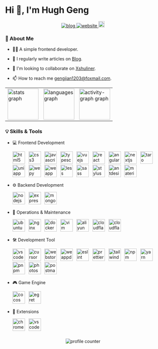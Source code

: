 # Hi 👋, I'm Hugh Geng

<div align="center">
  <a href="https://www.orz2.online/projects/gengjian1203/" target="_blank">
    <img src="https://img.shields.io/badge/Blog-v2.0.0-blue.svg" alt="blog"  />
  </a>
  <a href="https://orz2.online/" target="_blank">
    <img src="https://img.shields.io/badge/Website-Xshuliner-green.svg" alt="website"  />
  </a>
  <a href="mailto:agjgj187076081@gmail.com" target="_blank">
    <img src="https://img.shields.io/static/v1?message=Gmail&logo=gmail&label=&color=D14836&logoColor=white&labelColor=&style=for-the-badge" height="20" alt="gmail"  />
  </a>
</div>

### 🌟 About Me

- 👨‍💻 A simple frontend developer.

- 📝 I regularly write articles on [Blog](https://orz2.online/projects/gengjian1203/).

- 👯 I'm looking to collaborate on [Xshuliner](https://orz2.online/).

- 📫 How to reach me [gengjian1203@foxmail.com](mailto:gengjian1203@foxmail.com).

<div align="center">
  <table border="0" cellpadding="0">
    <tr>
      <td>
        <img src="https://github-readme-stats.vercel.app/api?username=gengjian1203&hide_title=false&hide_rank=false&show_icons=true&include_all_commits=true&count_private=true&disable_animations=false&theme=dracula&locale=en&hide_border=false&order=1" height="100" alt="stats graph" />
      </td>
      <td>
        <img src="https://github-readme-stats.vercel.app/api/top-langs?username=gengjian1203&locale=en&hide_title=false&layout=compact&card_width=320&langs_count=5&theme=dracula&hide_border=false&order=2" height="100" alt="languages graph" />
      </td>
      <td>
        <img src="https://github-readme-activity-graph.vercel.app/graph?username=gengjian1203&radius=16&theme=react&area=true&order=5" height="100" alt="activity-graph graph" />
      </td>
    </tr>
  </table>
</div>

### 💡 Skills & Tools

- 💻 Frontend Development

  <div align="left">
    <img src="https://cdn.jsdelivr.net/gh/gengjian1203/devicon@master/icons/html5/html5-original-wordmark.svg" width="40" alt="html5" title="html5" /> 
    &nbsp;
    <img src="https://cdn.jsdelivr.net/gh/gengjian1203/devicon@master/icons/css3/css3-original-wordmark.svg" width="40" alt="css3" title="css3" /> 
    &nbsp;
    <img src="https://cdn.jsdelivr.net/gh/gengjian1203/devicon@master/icons/javascript/javascript-original.svg" width="40" alt="javascript" title="javascript" /> 
    &nbsp;
    <img src="https://cdn.jsdelivr.net/gh/gengjian1203/devicon@master/icons/typescript/typescript-original.svg" width="40" alt="typescript" title="typescript" /> 
    &nbsp;
    <img src="https://cdn.jsdelivr.net/gh/gengjian1203/devicon@master/icons/vuejs/vuejs-original-wordmark.svg" width="40" alt="vuejs" title="vuejs" /> 
    &nbsp;
    <img src="https://cdn.jsdelivr.net/gh/gengjian1203/devicon@master/icons/react/react-original-wordmark.svg" width="40" alt="react" title="react" /> 
    &nbsp;
    <img src="https://cdn.jsdelivr.net/gh/gengjian1203/devicon@master/icons/angular/angular-original.svg" width="40" alt="angular" title="angular" /> 
    &nbsp;
    <img src="https://cdn.jsdelivr.net/gh/gengjian1203/devicon@master/icons/nextjs/nextjs-original-wordmark.svg" width="40" alt="nextjs" title="nextjs" /> 
    &nbsp;
    <img src="https://cdn.jsdelivr.net/gh/gengjian1203/devicon@master/icons/taro/taro-original.svg" width="40" alt="taro" title="taro" /> 
    &nbsp;
    <img src="https://cdn.jsdelivr.net/gh/gengjian1203/devicon@master/icons/uniapp/uniapp-original.svg" width="40" alt="uniapp" title="uniapp" /> 
    &nbsp;
    <img src="https://cdn.jsdelivr.net/gh/gengjian1203/devicon@master/icons/wepy/wepy-original.svg" width="40" alt="wepy" title="wepy" /> 
    &nbsp;
    <img src="https://cdn.jsdelivr.net/gh/gengjian1203/devicon@master/icons/weapp/weapp-original.svg" width="40" alt="weapp" title="weapp" /> 
    &nbsp;
    <img src="https://cdn.jsdelivr.net/gh/gengjian1203/devicon@master/icons/less/less-plain-wordmark.svg" width="40" alt="less" title="less" /> 
    &nbsp;
    <img src="https://cdn.jsdelivr.net/gh/gengjian1203/devicon@master/icons/sass/sass-original.svg" width="40" alt="sass" title="sass" /> 
    &nbsp;
    <img src="https://cdn.jsdelivr.net/gh/gengjian1203/devicon@master/icons/stylus/stylus-original.svg" width="40" alt="stylus" title="stylus" /> 
    &nbsp;
    <img src="https://cdn.jsdelivr.net/gh/gengjian1203/devicon@master/icons/antdesign/antdesign-original.svg" width="40" alt="antdesign" title="antdesign" /> 
    &nbsp;
    <img src="https://cdn.jsdelivr.net/gh/gengjian1203/devicon@master/icons/materialui/materialui-original.svg" width="40" alt="materialui" title="materialui" /> 
  </div>

- ⚙️ Backend Development

  <div align="left">
    <img src="https://cdn.jsdelivr.net/gh/gengjian1203/devicon@master/icons/nodejs/nodejs-original-wordmark.svg" width="40" alt="nodejs" title="nodejs" /> 
    &nbsp;
    <img src="https://cdn.jsdelivr.net/gh/gengjian1203/devicon@master/icons/express/express-original-wordmark.svg" width="40" alt="express" title="express" /> 
    &nbsp;
    <img src="https://cdn.jsdelivr.net/gh/gengjian1203/devicon@master/icons/mongodb/mongodb-original-wordmark.svg" width="40" alt="mongodb" title="mongodb" /> 
  </div>

- 🚀 Operations & Maintenance

  <div align="left">
    <img src="https://cdn.jsdelivr.net/gh/gengjian1203/devicon@master/icons/ubuntu/ubuntu-icon-original.svg" width="40" alt="ubuntu" title="ubuntu" /> 
    &nbsp;
    <img src="https://cdn.jsdelivr.net/gh/gengjian1203/devicon@master/icons/nginx/nginx-original.svg" width="40" alt="nginx" title="nginx" /> 
    &nbsp;
    <img src="https://cdn.jsdelivr.net/gh/gengjian1203/devicon@master/icons/docker/docker-original-wordmark.svg" width="40" alt="docker" title="docker" /> 
    &nbsp;
    <img src="https://cdn.jsdelivr.net/gh/gengjian1203/devicon@master/icons/vim/vim-original.svg" width="40" alt="vim" title="vim" /> 
    &nbsp;
    <img src="https://cdn.jsdelivr.net/gh/gengjian1203/devicon@master/icons/aliyun/aliyun-original.svg" width="40" alt="aliyun" title="aliyun" /> 
    &nbsp;
    <img src="https://cdn.jsdelivr.net/gh/gengjian1203/devicon@master/icons/cloudflare/cloudflare-original-wordmark.svg" width="40" alt="cloudflare" title="cloudflare" /> 
    &nbsp;
    <img src="https://cdn.jsdelivr.net/gh/gengjian1203/devicon@master/icons/cloudflareworkers/cloudflareworkers-original-wordmark.svg" width="40" alt="cloudflareworkers" title="cloudflareworkers" /> 
  </div>

- 🛠️ Development Tool

  <div align="left">
    <img src="https://cdn.jsdelivr.net/gh/gengjian1203/devicon@master/icons/vscode/vscode-original.svg" width="40" alt="vscode" title="vscode" /> 
    &nbsp;
    <img src="https://cdn.jsdelivr.net/gh/gengjian1203/devicon@master/icons/cursor/cursor-original.svg" width="40" alt="cursor" title="cursor" /> 
    &nbsp;
    <img src="https://cdn.jsdelivr.net/gh/gengjian1203/devicon@master/icons/webstorm/webstorm-original.svg" width="40" alt="webstorm" title="webstorm" /> 
    &nbsp;
    <img src="https://cdn.jsdelivr.net/gh/gengjian1203/devicon@master/icons/weappdevtool/weappdevtool-original.svg" width="40" alt="weappdevtool" title="weappdevtool" /> 
    &nbsp;
    <img src="https://cdn.jsdelivr.net/gh/gengjian1203/devicon@master/icons/eslint/eslint-original.svg" width="40" alt="eslint" title="eslint" /> 
    &nbsp;
    <img src="https://cdn.jsdelivr.net/gh/gengjian1203/devicon@master/icons/prettier/prettier-original.svg" width="40" alt="prettier" title="prettier" /> 
    &nbsp;
    <img src="https://cdn.jsdelivr.net/gh/gengjian1203/devicon@master/icons/tailwindcss/tailwindcss-original.svg" width="40" alt="tailwindcss" title="tailwindcss" /> 
    &nbsp;
    <img src="https://cdn.jsdelivr.net/gh/gengjian1203/devicon@master/icons/npm/npm-original-wordmark.svg" width="40" alt="npm" title="npm" /> 
    &nbsp;
    <img src="https://cdn.jsdelivr.net/gh/gengjian1203/devicon@master/icons/yarn/yarn-original-wordmark.svg" width="40" alt="yarn" title="yarn" /> 
    &nbsp;
    <img src="https://cdn.jsdelivr.net/gh/gengjian1203/devicon@master/icons/pnpm/pnpm-original-wordmark.svg" width="40" alt="pnpm" title="pnpm" /> 
    &nbsp;
    <img src="https://cdn.jsdelivr.net/gh/gengjian1203/devicon@master/icons/photoshop/photoshop-original.svg" width="40" alt="photoshop" title="photoshop" /> 
    &nbsp;
    <img src="https://cdn.jsdelivr.net/gh/gengjian1203/devicon@master/icons/postman/postman-original.svg" width="40" alt="postman" title="postman" /> 
    &nbsp;
  </div>

- 🎮 Game Engine

  <div align="left">
    <img src="https://cdn.jsdelivr.net/gh/gengjian1203/devicon@master/icons/cocos/cocos-original.svg" width="40" alt="cocos" title="cocos" /> 
    &nbsp;
    <img src="https://cdn.jsdelivr.net/gh/gengjian1203/devicon@master/icons/egret/egret-original.svg" width="40" alt="egret" title="egret" /> 
  </div>

- 🧩 Extensions

  <div align="left">
    <img src="https://cdn.jsdelivr.net/gh/gengjian1203/devicon@master/icons/chromeextensions/chromeextensions-original.svg" width="40" alt="chromeextensions" title="chromeextensions" /> 
    &nbsp;
    <img src="https://cdn.jsdelivr.net/gh/gengjian1203/devicon@master/icons/vscodeextensions/vscodeextensions-original.svg" width="40" alt="vscodeextensions" title="vscodeextensions" /> 
  </div>

###

<div align="center">
  <img src="https://profile-counter.glitch.me/gengjian1203/count.svg" alt="profile counter" />
</div>
